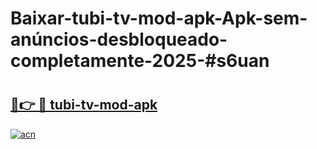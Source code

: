 # Baixar-tubi-tv-mod-apk-Apk-sem-anúncios-desbloqueado-completamente-2025-#s6uan

# <h2><a href="https://ainizakaria.my?title=tubi-tv-mod-apk&ref=24M">🔗👉 🔴 tubi-tv-mod-apk</a></h2>

[![acn](https://github.com/user-attachments/assets/0f9c940e-d8b0-45ae-aac7-cd30a18b3e1c)](https://ainizakaria.my?title=tubi-tv-mod-apk&ref=24M)


